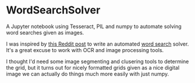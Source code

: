 # WordSearchSolver
A Jupyter notebook using Tesseract, PIL and numpy to automate solving word searches given as images.

I was inspired by [this Reddit post](https://www.reddit.com/r/puzzles/comments/1e5ml2e/my_wife_says_word_searches_are_too_easy_so_i_made/) to write an automated [word search](https://en.wikipedia.org/wiki/Word_search) solver. It's a great excuse to work with OCR and image processing tools.

I thought I'd need some image segmenting and clusering tools to determine the grid, but it turns out for nicely formatted grids given as a nice digital image we can actually do things much more easily with just numpy.
